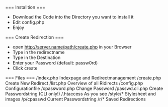 === Installtion ===
- Download the Code into the Directory you want to install it
- Edit config.php
- Enjoy

=== Create Redirection ===
- open http://server.name/path/create.php in your Browser
- Type in the redirectname
- Type in the Destination
- Enter your Password (default: passw0rd)
- Click create

=== Files ===
/index.php      Indexpage and Redirectmanagement
/create.php     Create New Redirect
/list.php       Overview of all Ridirects
/config.php     Configurationfile
/cpassword.php  Change Password
/passwd.cli.php Create Passwordstring (CLI only!)
/.htaccess      As you see
/style/*        Stylesheet and images
/p/cpasswd      Current Passwordstring
/r/*            Saved Redirections
